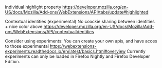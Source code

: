 individual highlight property
https://developer.mozilla.org/en-US/docs/Mozilla/Add-ons/WebExtensions/API/tabs/update#highlighted

Contextual identities (experimental)
No coockie sharing between identities + nice color above
https://developer.mozilla.org/en-US/docs/Mozilla/Add-ons/WebExtensions/API/contextualIdentities

Consider using experiments:
You can create your own apis, and have acces to those experimental
https://webextensions-experiments.readthedocs.io/en/latest/basics.html#overview
Currently experiments can only be loaded in Firefox Nightly and Firefox Developer Edition.

